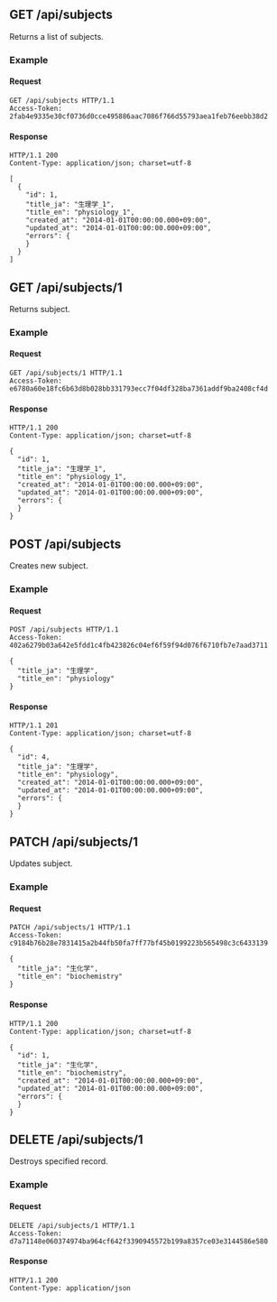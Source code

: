 ## GET /api/subjects
Returns a list of subjects.

### Example

#### Request
```
GET /api/subjects HTTP/1.1
Access-Token: 2fab4e9335e30cf0736d0cce495886aac7086f766d55793aea1feb76eebb38d2
```

#### Response
```
HTTP/1.1 200
Content-Type: application/json; charset=utf-8

[
  {
    "id": 1,
    "title_ja": "生理学_1",
    "title_en": "physiology_1",
    "created_at": "2014-01-01T00:00:00.000+09:00",
    "updated_at": "2014-01-01T00:00:00.000+09:00",
    "errors": {
    }
  }
]
```

## GET /api/subjects/1
Returns subject.

### Example

#### Request
```
GET /api/subjects/1 HTTP/1.1
Access-Token: e6780a60e18fc6b63d8b028bb331793ecc7f04df328ba7361addf9ba2408cf4d
```

#### Response
```
HTTP/1.1 200
Content-Type: application/json; charset=utf-8

{
  "id": 1,
  "title_ja": "生理学_1",
  "title_en": "physiology_1",
  "created_at": "2014-01-01T00:00:00.000+09:00",
  "updated_at": "2014-01-01T00:00:00.000+09:00",
  "errors": {
  }
}
```

## POST /api/subjects
Creates new subject.

### Example

#### Request
```
POST /api/subjects HTTP/1.1
Access-Token: 402a6279b03a642e5fdd1c4fb423826c04ef6f59f94d076f6710fb7e7aad3711

{
  "title_ja": "生理学",
  "title_en": "physiology"
}
```

#### Response
```
HTTP/1.1 201
Content-Type: application/json; charset=utf-8

{
  "id": 4,
  "title_ja": "生理学",
  "title_en": "physiology",
  "created_at": "2014-01-01T00:00:00.000+09:00",
  "updated_at": "2014-01-01T00:00:00.000+09:00",
  "errors": {
  }
}
```

## PATCH /api/subjects/1
Updates subject.

### Example

#### Request
```
PATCH /api/subjects/1 HTTP/1.1
Access-Token: c9184b76b28e7831415a2b44fb50fa7ff77bf45b0199223b565498c3c6433139

{
  "title_ja": "生化学",
  "title_en": "biochemistry"
}
```

#### Response
```
HTTP/1.1 200
Content-Type: application/json; charset=utf-8

{
  "id": 1,
  "title_ja": "生化学",
  "title_en": "biochemistry",
  "created_at": "2014-01-01T00:00:00.000+09:00",
  "updated_at": "2014-01-01T00:00:00.000+09:00",
  "errors": {
  }
}
```

## DELETE /api/subjects/1
Destroys specified record.

### Example

#### Request
```
DELETE /api/subjects/1 HTTP/1.1
Access-Token: d7a71148e060374974ba964cf642f3390945572b199a8357ce03e3144586e580
```

#### Response
```
HTTP/1.1 200
Content-Type: application/json
```
